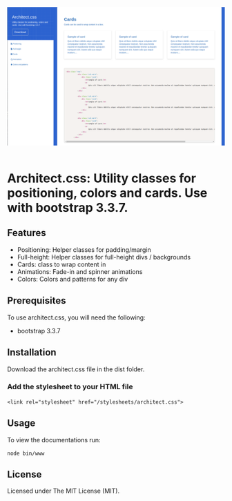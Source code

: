 <div align="center">
  <img src="./public/images/architect-demo.png"><br><br>
</div>

# Architect.css: Utility classes for positioning, colors and cards. Use with bootstrap 3.3.7.

## Features
- Positioning: Helper classes for padding/margin
- Full-height: Helper classes for full-height divs / backgrounds
- Cards: class to wrap content in
- Animations: Fade-in and spinner animations
- Colors: Colors and patterns for any div

## Prerequisites
To use architect.css, you will need the following:
- bootstrap 3.3.7

## Installation
Download the architect.css file in the dist folder.

### Add the stylesheet to your HTML file
```
<link rel="stylesheet" href="/stylesheets/architect.css">
```

## Usage
To view the documentations run:
```
node bin/www
```

## License
Licensed under The MIT License (MIT).
